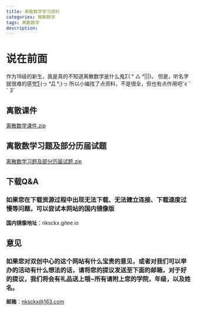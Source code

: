 ```yaml
---
title: 离散数学学习资料
categories: 离散数学
tags: 离散数学
description: 
---
```


# 说在前面

作为18级的新生，我是真的不知道离散数学是什么鬼Σ( ° △ °|||)。
但是，听名字就很难的感觉∑(っ °Д °;)っ
所以小编找了点资料，不是很全，但也有点作用吧ˇε ˇ　ˇ 3ˇ

<!--more-->

## 离散课件

[离散数学课件.zip](https://gitee.com/nksckx/lisanshuxue/raw/master/离散数学课件.zip)

## 离散数学习题及部分历届试题

[离散数学习题及部分历届试题.zip](https://gitee.com/nksckx/lisanshuxue/raw/master/离散数学习题及部分历届试题.zip)

## 下载Q&A

### 如果您在下载资源过程中出现无法下载、无法建立连接、下载速度过慢等问题，可以尝试本网站的国内镜像版

**国内镜像地址**：nksckx.gitee.io

## 意见

### 如果您对双创中心的这个网站有什么宝贵的意见，或者对我们可以举办的活动有什么想法的话，请将您的提议发送至下面的邮箱，对于好的提议，我们将会有礼品送上哦~所有请附上您的学院，年级，以及姓名。

**邮箱**：nksckx@163.com
